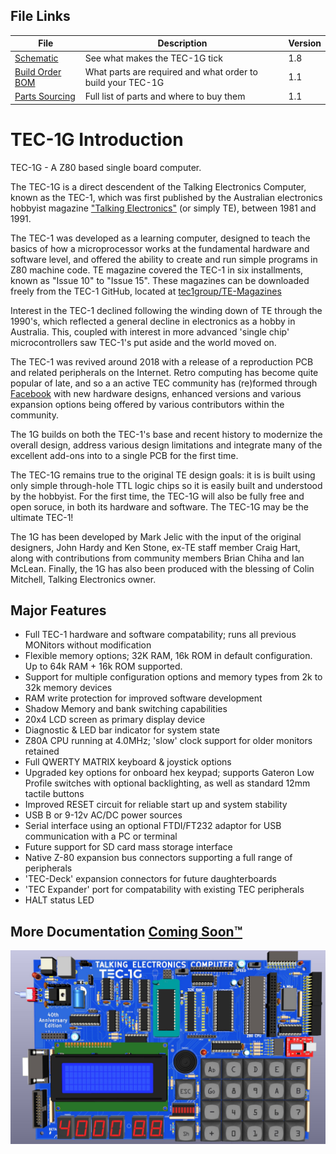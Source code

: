 ## File Links
| File | Description | Version |
|---|---|---|
| [Schematic](TEC-1G_Schematic_v1-8.pdf) | See what makes the TEC-1G tick | 1.8 |
| [Build Order BOM](/files/TEC-1G_BOM-Build_Order_v1-1.pdf) | What parts are required and what order to build your TEC-1G | 1.1 |
| [Parts Sourcing](/files/TEC-1G_BOM_Sourcing_v1-1.xlsx) | Full list of parts and where to buy them | 1.1 |

# TEC-1G Introduction

TEC-1G - A Z80 based single board computer.

The TEC-1G is a direct descendent of the Talking Electronics Computer, known as the TEC-1, which was first published by the Australian electronics hobbyist magazine ["Talking Electronics"](https://www.talkingelectronics.com/te_interactive_index.html) (or simply TE), between 1981 and 1991.

The TEC-1 was developed as a learning computer, designed to teach the basics of how a microprocessor works at the fundamental hardware and software level, and offered the ability to create and run simple programs in Z80 machine code. TE magazine covered the TEC-1 in six installments, known as "Issue 10" to "Issue 15". These magazines can be downloaded freely from the TEC-1 GitHub, located at [tec1group/TE-Magazines](https://github.com/tec1group/TE-Magazines)

Interest in the TEC-1 declined following the winding down of TE through the 1990's, which reflected a general decline in electronics as a hobby in Australia. This, coupled with interest in more advanced 'single chip' microcontrollers saw TEC-1's put aside and the world moved on.

The TEC-1 was revived around 2018 with a release of a reproduction PCB and related peripherals on the Internet. Retro computing has become quite popular of late, and so a an active TEC community has (re)formed through [Facebook](https://www.facebook.com/groups/tec1z80) with new hardware designs, enhanced versions and various expansion options being offered by various contributors within the community.

The 1G builds on both the TEC-1's base and recent history to modernize the overall design, address various design limitations and integrate many of the excellent add-ons into to a single PCB for the first time.

The TEC-1G remains true to the original TE design goals: it is is built using only simple through-hole TTL logic chips so it is easily built and understood by the hobbyist. For the first time, the TEC-1G will also be fully free and open soruce, in both its hardware and software. The TEC-1G may be the ultimate TEC-1!

The 1G has been developed by Mark Jelic with the input of the original designers, John Hardy and Ken Stone, ex-TE staff member Craig Hart, along with contributions from community members Brian Chiha and Ian McLean. Finally, the 1G has also been produced with the blessing of Colin Mitchell, Talking Electronics owner.

## Major Features

- Full TEC-1 hardware and software compatability; runs all previous MONitors without modification
- Flexible memory options; 32K RAM, 16k ROM in default configuration. Up to 64k RAM + 16k ROM supported.
- Support for multiple configuration options and memory types from 2k to 32k memory devices
- RAM write protection for improved software development
- Shadow Memory and bank switching capabilities
- 20x4 LCD screen as primary display device
- Diagnostic & LED bar indicator for system state
- Z80A CPU running at 4.0MHz; 'slow' clock support for older monitors retained
- Full QWERTY MATRIX keyboard & joystick options
- Upgraded key options for onboard hex keypad; supports Gateron Low Profile switches with optional backlighting, as well as standard 12mm tactile buttons
- Improved RESET circuit for reliable start up and system stability
- USB B or 9-12v AC/DC power sources
- Serial interface using an optional FTDI/FT232 adaptor for USB communication with a PC or terminal
- Future support for SD card mass storage interface
- Native Z-80 expansion bus connectors supporting a full range of peripherals
- 'TEC-Deck' expansion connectors for future daughterboards
- 'TEC Expander' port for compatability with existing TEC peripherals
- HALT status LED


## More Documentation [Coming Soon™](/Documentation/readme.md)

![TEC-1G Render - Gateron Keys](/pictures/TEC-1G_Render_Gateron_Keys.jpg)
